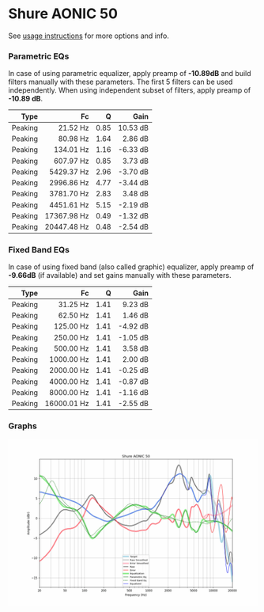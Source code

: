 # Shure AONIC 50
See [usage instructions](https://github.com/jaakkopasanen/AutoEq#usage) for more options and info.

### Parametric EQs
In case of using parametric equalizer, apply preamp of **-10.89dB** and build filters manually
with these parameters. The first 5 filters can be used independently.
When using independent subset of filters, apply preamp of **-10.89 dB**.

| Type    | Fc          |    Q | Gain     |
|--------:|------------:|-----:|---------:|
| Peaking | 21.52 Hz    | 0.85 | 10.53 dB |
| Peaking | 80.98 Hz    | 1.64 | 2.86 dB  |
| Peaking | 134.01 Hz   | 1.16 | -6.33 dB |
| Peaking | 607.97 Hz   | 0.85 | 3.73 dB  |
| Peaking | 5429.37 Hz  | 2.96 | -3.70 dB |
| Peaking | 2996.86 Hz  | 4.77 | -3.44 dB |
| Peaking | 3781.70 Hz  | 2.83 | 3.48 dB  |
| Peaking | 4451.61 Hz  | 5.15 | -2.19 dB |
| Peaking | 17367.98 Hz | 0.49 | -1.32 dB |
| Peaking | 20447.48 Hz | 0.48 | -2.54 dB |

### Fixed Band EQs
In case of using fixed band (also called graphic) equalizer, apply preamp of **-9.66dB**
(if available) and set gains manually with these parameters.

| Type    | Fc          |    Q | Gain     |
|--------:|------------:|-----:|---------:|
| Peaking | 31.25 Hz    | 1.41 | 9.23 dB  |
| Peaking | 62.50 Hz    | 1.41 | 1.46 dB  |
| Peaking | 125.00 Hz   | 1.41 | -4.92 dB |
| Peaking | 250.00 Hz   | 1.41 | -1.05 dB |
| Peaking | 500.00 Hz   | 1.41 | 3.58 dB  |
| Peaking | 1000.00 Hz  | 1.41 | 2.00 dB  |
| Peaking | 2000.00 Hz  | 1.41 | -0.25 dB |
| Peaking | 4000.00 Hz  | 1.41 | -0.87 dB |
| Peaking | 8000.00 Hz  | 1.41 | -1.16 dB |
| Peaking | 16000.01 Hz | 1.41 | -2.55 dB |

### Graphs
![](./Shure%20AONIC%2050.png)